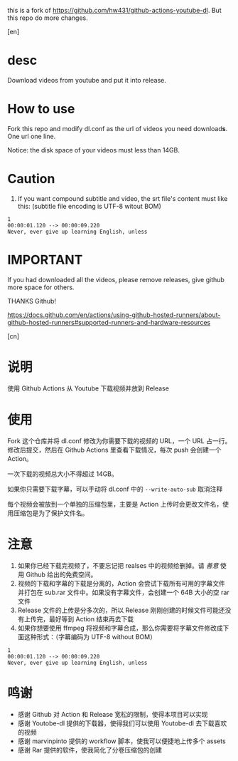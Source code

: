 this is a fork of https://github.com/hw431/github-actions-youtube-dl. But this repo do more changes.

[en]

# desc

Download videos from youtube and put it into release.

# How to use

Fork this repo and modify dl.conf as the url of videos you need download**s**. One url one line.

Notice: the disk space of your videos must less than 14GB.

# Caution

1. If you want compound subtitle and video, the srt file's content must like this: (subtitle file encoding is UTF-8 witout BOM)

```
1
00:00:01.120 --> 00:00:09.220
Never, ever give up learning English, unless
```

# IMPORTANT

If you had downloaded all the videos, please remove releases, give github more space for others.

THANKS Github!

https://docs.github.com/en/actions/using-github-hosted-runners/about-github-hosted-runners#supported-runners-and-hardware-resources

[cn]

# 说明

使用 Github Actions 从 Youtube 下载视频并放到 Release

# 使用

Fork 这个仓库并将 dl.conf 修改为你需要下载的视频的 URL，一个 URL 占一行。修改后提交，然后在 Github Actions 里查看下载情况，每次 push 会创建一个 Action。

一次下载的视频总大小不得超过 14GB。

如果你只需要下载字幕，可以手动将 dl.conf 中的 `--write-auto-sub` 取消注释

每个视频会被放到一个单独的压缩包里，主要是 Action 上传时会更改文件名，使用压缩包是为了保护文件名。

# 注意

1. 如果你已经下载完视频了，不要忘记把 realses 中的视频给删掉。请 *善意* 使用 Github 给出的免费空间。
2. 视频的下载和字幕的下载是分离的，Action 会尝试下载所有可用的字幕文件并打包在 sub.rar 文件中。如果没有字幕文件，会创建一个 64B 大小的空 rar 文件
3. Release 文件的上传是分多次的，所以 Release 刚刚创建的时候文件可能还没有上传完，最好等到 Action 结束再去下载
4. 如果你想要使用 ffmpeg 将视频和字幕合成，那么你需要将字幕文件修改成下面这种形式：（字幕编码为 UTF-8 without BOM）

```
1
00:00:01.120 --> 00:00:09.220
Never, ever give up learning English, unless
```

# 鸣谢

- 感谢 Github 对 Action 和 Release 宽松的限制，使得本项目可以实现
- 感谢 Youtobe-dl 提供的下载器，使得我们可以使用 Youtobe-dl 去下载喜欢的视频
- 感谢 marvinpinto 提供的 workflow 脚本，使我可以便捷地上传多个 assets
- 感谢 Rar 提供的软件，使我简化了分卷压缩包的创建